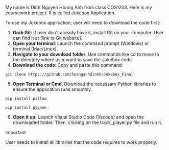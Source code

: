 My name is Dinh Nguyen Hoang Anh from class COS1203. Here is my coursework project. It is called Jukebox Application. 

To use my Jukebox application, user will need to download the code first: 

1. **Grab Git**: If user don't already have it, install Git on your computer. User can find it at [link to Git website].
2. **Open your terminal**: Launch the command prompt (Windows) or terminal (Mac/Linux).
3. **Navigate to your download folder**: Use commands like cd to move to the directory where user want to save the Jukebox code.
4. **Download the code**: Copy and paste this command:

```
git clone https://github.com/hoanganhdinhh/Jukebox_Final
```
5. **Open Terminal or Cmd**: Download the necessary Python libraries to ensure the application runs smoothly.

```
pip install pillow
```
```
pip install pygame
```

6. **Open it up**: Launch Visual Studio Code (Vscode) and open the downloaded folder. Then, clicking on the track_player.py file and run it.

> [!IMPORTANT]
> User needs to install all libraries that the code requires to work properly.